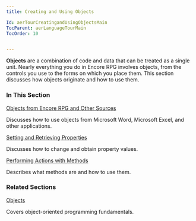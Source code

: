 ```yaml
---
title: Creating and Using Objects

Id: aerTourCreatingandUsingObjectsMain
TocParent: aerLanguageTourMain
TocOrder: 10


---
```



**Objects** are a combination of code and data that can be treated as a single unit. Nearly everything you do in Encore RPG involves objects, from the controls you use to the forms on which you place them. This section discusses how objects originate and how to use them.


### In This Section

[Objects from Encore RPG and Other Sources](ecrTourIntroductiontoObjects.html)

 Discusses how to use objects from Microsoft Word, Microsoft Excel, and other applications.


[Setting and Retrieving Properties](ecrTourSettingandRetrievingProperties.html)

Discusses how to change and obtain property values.

[Performing Actions with Methods](ecrTourPerformingActionswithMethods.html)

Describes what methods are and how to use them.


### Related Sections

[Objects](ecrConObjects.html)

Covers object-oriented programming fundamentals.

